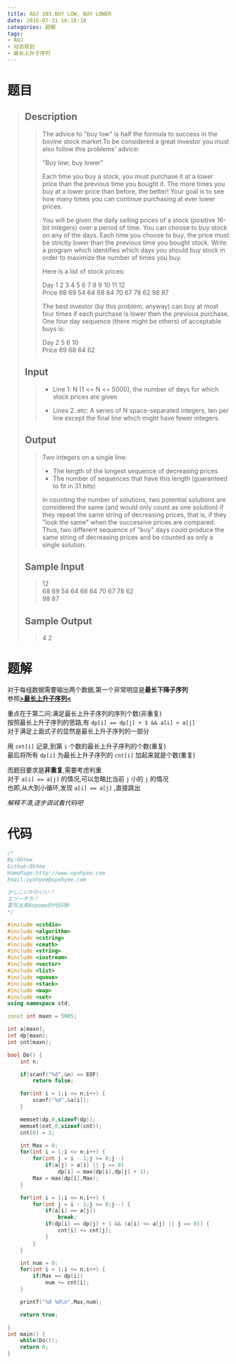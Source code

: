 ```yaml
---
title: AOJ 103.BUY LOW, BUY LOWER
date: 2016-07-31 16:16:18
categories: 题解
tags:
- AOJ
- 动态规划
- 最长上升子序列
---
```

# 题目
> 
> ## Description  
>> The advice to "buy low" is half the formula to success in the bovine stock market.To be considered a great investor you must also follow this problems' advice:   
>>   
>> "Buy low; buy lower"  
>>   
>> Each time you buy a stock, you must purchase it at a lower price than the previous time you bought it. The more times you buy at a lower price than before, the better! Your goal is to see how many times you can continue purchasing at ever lower prices.   
>>   
>> You will be given the daily selling prices of a stock (positive 16-bit integers) over a period of time. You can choose to buy stock on any of the days. Each time you choose to buy, the price must be strictly lower than the previous time you bought stock. Write a program which identifies which days you should buy stock in order to maximize the number of times you buy.   
>>   
>> Here is a list of stock prices:   
>>   
>> Day 1 2 3 4 5 6 7 8 9 10 11 12  
>> Price 68 69 54 64 68 64 70 67 78 62 98 87  
>>   
>>   
>> The best investor (by this problem, anyway) can buy at most four times if each purchase is lower then the previous purchase. One four day sequence (there might be others) of acceptable buys is:   
>>   
>> Day 2 5 6 10  
>> Price 69 68 64 62  
>>   
>> <!--more-->  
> 
> ## Input  
>> * Line 1: N (1 &lt;= N &lt;= 5000), the number of days for which stock prices are given   
>>   
>> * Lines 2..etc: A series of N space-separated integers, ten per line except the final line which might have fewer integers.   
>>   
> 
> ## Output  
>> Two integers on a single line:   
>> * The length of the longest sequence of decreasing prices   
>> * The number of sequences that have this length (guaranteed to fit in 31 bits)   
>>   
>> In counting the number of solutions, two potential solutions are considered the same (and would only count as one solution) if they repeat the same string of decreasing prices, that is, if they "look the same" when the successive prices are compared. Thus, two different sequence of "buy" days could produce the same string of decreasing prices and be counted as only a single solution.  
>>   
> 
> ## Sample Input  
>> 12  
>> 68 69 54 64 68 64 70 67 78 62  
>> 98 87  
>>   
>>   
> 
> ## Sample Output  
>> 4 2  


# 题解
对于每组数据需要输出两个数据,第一个非常明显是**最长下降子序列**  
参照[**>最长上升子序列<**](/post/Algorithm/LIS.html)  

重点在于第二问:满足最长上升子序列的序列个数(非重复)  
按照最长上升子序列的思路,有 `dp[i] == dp[j] + 1 && a[i] < a[j]`  
对于满足上面式子的显然是最长上升子序列的一部分  

用 `cnt[i]` 记录,到第 `i` 个数的最长上升子序列的个数(重复)  
最后将所有 `dp[i]` 为最长上升子序列的 `cnt[i]` 加起来就是个数(重复)  

而题目要求是**非重复**,需要考虑判重  
对于 `a[i] == a[j]` 的情况,可以忽略比当前 `j` 小的 `j` 的情况  
也即,从大到小循环,发现 `a[i] == a[j]` ,直接跳出  

*解释不清,逐步调试看代码吧*

# 代码
```cpp BUY LOW, BUY LOWER https://github.com/OhYee/sourcecode/tree/master/ACM 代码备份
/*
By:OhYee
Github:OhYee
HomePage:http://www.oyohyee.com
Email:oyohyee@oyohyee.com

かしこいかわいい？
エリーチカ！
要写出来Хорошо的代码哦~
*/

#include <cstdio>
#include <algorithm>
#include <cstring>
#include <cmath>
#include <string>
#include <iostream>
#include <vector>
#include <list>
#include <queue>
#include <stack>
#include <map>
#include <set>
using namespace std;

const int maxn = 5005;

int a[maxn];
int dp[maxn];
int cnt[maxn];

bool Do() {
    int n;

    if(scanf("%d",&n) == EOF)
        return false;

    for(int i = 1;i <= n;i++) {
        scanf("%d",&a[i]);
    }

    memset(dp,0,sizeof(dp));
    memset(cnt,0,sizeof(cnt));
    cnt[0] = 1;

    int Max = 0;
    for(int i = 1;i <= n;i++) {
        for(int j = i - 1;j >= 0;j--)
            if(a[j] > a[i] || j == 0)
                dp[i] = max(dp[i],dp[j] + 1);
        Max = max(dp[i],Max);
    }

    for(int i = 1;i <= n;i++) {
        for(int j = i - 1;j >= 0;j--) {
            if(a[i] == a[j])
                break;
            if(dp[i] == dp[j] + 1 && (a[i] <= a[j] || j == 0)) {
                cnt[i] += cnt[j];
            }
        }
    }

    int num = 0;
    for(int i = 1;i <= n;i++) {
        if(Max == dp[i])
            num += cnt[i];
    }

    printf("%d %d\n",Max,num);

    return true;

}
int main() {
    while(Do());
    return 0;
}
```